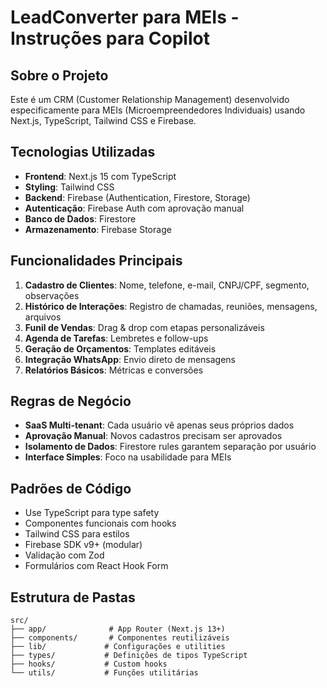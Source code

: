 # LeadConverter para MEIs - Instruções para Copilot

<!-- Use this file to provide workspace-specific custom instructions to Copilot. For more details, visit https://code.visualstudio.com/docs/copilot/copilot-customization#_use-a-githubcopilotinstructionsmd-file -->

## Sobre o Projeto

Este é um CRM (Customer Relationship Management) desenvolvido especificamente para MEIs (Microempreendedores Individuais) usando Next.js, TypeScript, Tailwind CSS e Firebase.

## Tecnologias Utilizadas

- **Frontend**: Next.js 15 com TypeScript
- **Styling**: Tailwind CSS
- **Backend**: Firebase (Authentication, Firestore, Storage)
- **Autenticação**: Firebase Auth com aprovação manual
- **Banco de Dados**: Firestore
- **Armazenamento**: Firebase Storage

## Funcionalidades Principais

1. **Cadastro de Clientes**: Nome, telefone, e-mail, CNPJ/CPF, segmento, observações
2. **Histórico de Interações**: Registro de chamadas, reuniões, mensagens, arquivos
3. **Funil de Vendas**: Drag & drop com etapas personalizáveis
4. **Agenda de Tarefas**: Lembretes e follow-ups
5. **Geração de Orçamentos**: Templates editáveis
6. **Integração WhatsApp**: Envio direto de mensagens
7. **Relatórios Básicos**: Métricas e conversões

## Regras de Negócio

- **SaaS Multi-tenant**: Cada usuário vê apenas seus próprios dados
- **Aprovação Manual**: Novos cadastros precisam ser aprovados
- **Isolamento de Dados**: Firestore rules garantem separação por usuário
- **Interface Simples**: Foco na usabilidade para MEIs

## Padrões de Código

- Use TypeScript para type safety
- Componentes funcionais com hooks
- Tailwind CSS para estilos
- Firebase SDK v9+ (modular)
- Validação com Zod
- Formulários com React Hook Form

## Estrutura de Pastas

```
src/
├── app/              # App Router (Next.js 13+)
├── components/       # Componentes reutilizáveis
├── lib/             # Configurações e utilities
├── types/           # Definições de tipos TypeScript
├── hooks/           # Custom hooks
└── utils/           # Funções utilitárias
```
